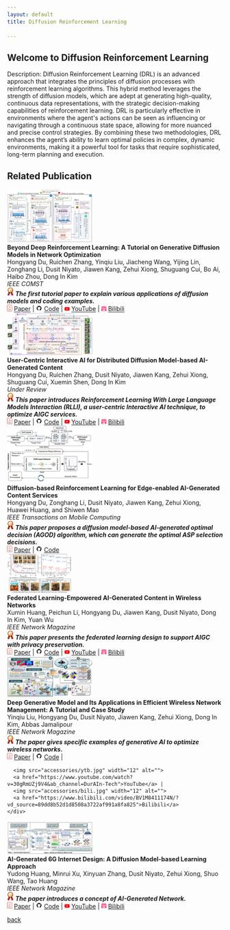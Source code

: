 ```yaml
---
layout: default
title: Diffusion Reinforcement Learning

---
```


## Welcome to Diffusion Reinforcement Learning
Description: Diffusion Reinforcement Learning (DRL) is an advanced approach that integrates the principles of diffusion processes with reinforcement learning algorithms. This hybrid method leverages the strength of diffusion models, which are adept at generating high-quality, continuous data representations, with the strategic decision-making capabilities of reinforcement learning. DRL is particularly effective in environments where the agent's actions can be seen as influencing or navigating through a continuous state space, allowing for more nuanced and precise control strategies. By combining these two methodologies, DRL enhances the agent’s ability to learn optimal policies in complex, dynamic environments, making it a powerful tool for tasks that require sophisticated, long-term planning and execution.

## Related Publication
<style>
	.content-wrapper {
	margin-left: 100px;
	}
	td, th {
	padding: 8px;
	border-bottom: 1px solid #ddd;
	}
	img.responsive-img {
	max-width: 100%;
	height: auto;
	}
	
	/* 响应式设计：当屏幕尺寸小于600px时，应用这些样式 */
	@media screen and (max-width: 600px) {
	.content-wrapper {
	margin-left: 10px;
	}
	.responsive-img {
	float: left; /* 使图片浮动，使得文字可以环绕图片 */
	margin-right: 15px; /* 在图片和文字之间添加一些间隙 */
	width: 50%; /* 设置图片宽度为容器宽度的50%，根据需要调整 */
	}
	td {
	display: block; /* 使单元格表现得像块元素，以便图片和文字可以正确环绕 */
	}
	}
</style>





<div class="publication-container">
  <div class="publication-image">
    <a href="https://hongyangdu.github.io/GDMOPT/">
      <img class="responsive-img" src="accessories/GDMOPT1.png" style="width:200px; height:auto;" alt="">
    </a>
  </div>
  <div class="publication-details">
    <b>Beyond Deep Reinforcement Learning: A Tutorial on Generative Diffusion Models in Network Optimization</b><br>
    Hongyang Du, Ruichen Zhang, Yinqiu Liu, Jiacheng Wang, Yijing Lin, Zonghang Li, Dusit Niyato, Jiawen Kang, Zehui Xiong, Shuguang Cui, Bo Ai, Haibo Zhou, Dong In Kim<br>
    <em>IEEE COMST</em><br>
    <div class="publication-links">
      <em>
        <img src="accessories/gold_medal.png" width="15" alt=""> 
        <b class="publication-title">The first tutorial paper to explain various applications of diffusion models and coding examples.</b>
      </em><br>
      <img src="accessories/pdf.jpg" width="12" alt=""> 
      <a href="https://arxiv.org/pdf/2308.05384.pdf">Paper</a> |
      <img src="accessories/github_icon.jpg" width="15" alt=""> 
      <a href="https://hongyangdu.github.io/GDMOPT/">Code</a> |
      <img src="accessories/ytb.jpg" width="12" alt="">
      <a href="https://www.youtube.com/watch?v=-vK1eNtSxOA&t=697s&ab_channel=DurAIn-Tech">YouTube</a> |
      <img src="accessories/bili.jpg" width="12" alt="">
      <a href="https://www.bilibili.com/video/BV1Dm4y157yg/?spm_id_from=333.999.0.0">Bilibili</a>
    </div>
  </div>
</div>

<!-- Publication 2 -->
<div class="publication-container">
  <div class="publication-image">
    <a href="https://hongyangdu.github.io/DistributedDiffusion/">
      <img class="responsive-img" src="accessories/duuser.png" style="width:200px; height:auto;" alt="">
    </a>
  </div>
  <div class="publication-details">
    <b>User-Centric Interactive AI for Distributed Diffusion Model-based AI-Generated Content</b><br>
    Hongyang Du, Ruichen Zhang, Dusit Niyato, Jiawen Kang, Zehui Xiong, Shuguang Cui, Xuemin Shen, Dong In Kim<br>
    <em>Under Review</em><br>
    <div class="publication-links">
      <em>
        <img src="accessories/gold_medal.png" width="15" alt=""> 
        <b class="publication-title">This paper introduces Reinforcement Learning With Large Language Models Interaction (RLLI), a user-centric Interactive AI technique, to optimize AIGC services.</b>
      </em><br>
      <img src="accessories/pdf.jpg" width="12" alt=""> 
      <a href="https://arxiv.org/pdf/2311.11094.pdf">Paper</a> |
      <img src="accessories/github_icon.jpg" width="15" alt=""> 
      <a href="https://hongyangdu.github.io/DistributedDiffusion/">Code</a> |
      <img src="accessories/ytb.jpg" width="12" alt="">
      <a href="https://www.youtube.com/watch?v=Vva-skuHBC4&ab_channel=DurAIn-Tech%E6%B8%A1%E9%9B%A8%E7%A7%91%E6%8A%80">YouTube</a> |
      <img src="accessories/bili.jpg" width="12" alt="">
      <a href="https://www.bilibili.com/video/BV1kC4y1w7mY/?spm_id_from=333.337.search-card.all.click&vd_source=7a1cccf64fe5f606a2b055b2b18fbfb9">Bilibili</a>
    </div>
  </div>
</div>

<!-- Publication 3 -->
<div class="publication-container">
  <div class="publication-image">
    <a href="https://arxiv.org/abs/2303.13052">
      <img class="responsive-img" src="accessories/dutmc.png" style="width:200px; height:auto;" alt="">
    </a>
  </div>
  <div class="publication-details">
    <b>Diffusion-based Reinforcement Learning for Edge-enabled AI-Generated Content Services</b><br>
    Hongyang Du, Zonghang Li, Dusit Niyato, Jiawen Kang, Zehui Xiong, Huawei Huang, and Shiwen Mao<br>
    <em>IEEE Transactions on Mobile Computing</em><br>
    <div class="publication-links">
      <em>
        <img src="accessories/gold_medal.png" width="15" alt=""> 
        <b class="publication-title">This paper proposes a diffusion model-based AI-generated optimal decision (AGOD) algorithm, which can generate the optimal ASP selection decisions.</b>
      </em><br>
      <img src="accessories/pdf.jpg" width="12" alt=""> 
      <a href="https://arxiv.org/pdf/2303.13052.pdf">Paper</a> |
      <img src="accessories/github_icon.jpg" width="15" alt=""> 
      <a href="https://github.com/Lizonghang/AGOD">Code</a>
    </div>
  </div>
</div>



<!-- Publication 4 -->
<div class="publication-container">
  <div class="publication-image">
    <a href="https://arxiv.org/abs/2307.07146">
      <img class="responsive-img" src="accessories/xuminfl.png" style="width:150px; height:auto;" alt="">
    </a>
  </div>
  <div class="publication-details">
    <b>Federated Learning-Empowered AI-Generated Content in Wireless Networks</b><br>
    Xumin Huang, Peichun Li, Hongyang Du, Jiawen Kang, Dusit Niyato, Dong In Kim, Yuan Wu<br>
    <em>IEEE Network Magazine</em><br>
    <div class="publication-links">
      <em>
        <img src="accessories/gold_medal.png" width="15" alt=""> 
        <b class="publication-title">This paper presents the federated learning design to support AIGC with privacy preservation.</b>
      </em><br>
      <img src="accessories/pdf.jpg" width="12" alt=""> 
      <a href="https://arxiv.org/pdf/2307.07146.pdf">Paper</a> |
      <img src="accessories/github_icon.jpg" width="15" alt=""> 
      <a href="https://hongyangdu.github.io/DistributedDiffusion/">Code</a> |
      <img src="accessories/ytb.jpg" width="12" alt="">
      <a href="https://www.youtube.com/watch?v=1anrIJeyqtw">YouTube</a> |
      <img src="accessories/bili.jpg" width="12" alt="">
      <a href="https://www.bilibili.com/video/BV1GB4y1Z7Mr/?spm_id_from=333.999.0.0">Bilibili</a>
    </div>
  </div>
</div>


<!-- Publication 5 -->
<div class="publication-container">
  <div class="publication-image">
    <a href="https://arxiv.org/abs/2303.17114">
      <img class="responsive-img" src="accessories/yqgm.png" style="width:200px; height:auto;" alt="">
    </a>
  </div>
  <div class="publication-details">
    <b>Deep Generative Model and Its Applications in Efficient Wireless Network Management: A Tutorial and Case Study</b><br>
    Yinqiu Liu, Hongyang Du, Dusit Niyato, Jiawen Kang, Zehui Xiong, Dong In Kim, Abbas Jamalipour<br>
    <em>IEEE Network Magazine</em><br>
    <div class="publication-links">
      <em>
        <img src="accessories/gold_medal.png" width="15" alt=""> 
        <b class="publication-title">The paper gives specific examples of generative AI to optimize wireless networks.</b>
      </em><br>
      <img src="accessories/pdf.jpg" width="12" alt=""> 
      <a href="https://arxiv.org/pdf/2303.17114.pdf">Paper</a> |
      <img src="accessories/github_icon.jpg" width="15" alt=""> 
      <a href="https://hongyangdu.github.io/DistributedDiffusion/">Code</a> |
      
      <img src="accessories/ytb.jpg" width="12" alt="">
      <a href="https://www.youtube.com/watch?v=30gRmUZj9V4&ab_channel=DurAIn-Tech">YouTube</a> |
      <img src="accessories/bili.jpg" width="12" alt="">
      <a href="https://www.bilibili.com/video/BV1M8411174N/?vd_source=89dd8b52d1d8508a3722af991a8fa825">Bilibili</a>
    </div>
  </div>
</div>

<!-- Publication 6-->
<div class="publication-container">
  <div class="publication-image">
    <a href="https://arxiv.org/abs/2303.13869">
      <img class="responsive-img" src="accessories/yud.png" style="width:200px; height:auto;" alt="">
    </a>
  </div>
  <div class="publication-details">
    <b>AI-Generated 6G Internet Design: A Diffusion Model-based Learning Approach</b><br>
    Yudong Huang, Minrui Xu, Xinyuan Zhang, Dusit Niyato, Zehui Xiong, Shuo Wang, Tao Huang<br>
    <em>IEEE Network Magazine</em><br>
    <div class="publication-links">
      <em>
        <img src="accessories/gold_medal.png" width="15" alt=""> 
        <b class="publication-title">The paper introduces a concept of AI-Generated Network.</b>
      </em><br>
      <img src="accessories/pdf.jpg" width="12" alt=""> 
      <a href="https://arxiv.org/abs/2303.13869">Paper</a> |
      <img src="accessories/github_icon.jpg" width="15" alt=""> 
      <a href="https://hongyangdu.github.io/DistributedDiffusion/">Code</a> |
      <img src="accessories/ytb.jpg" width="12" alt="">
      <a href="https://www.youtube.com/watch?v=WoEHUlADJbk">YouTube</a> |
      <img src="accessories/bili.jpg" width="12" alt="">
      <a href="https://www.bilibili.com/video/BV1Aw411C7M2/?spm_id_from=333.999.0.0">Bilibili</a>
    </div>
  </div>
</div>


[back](./)
